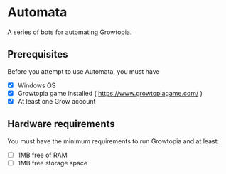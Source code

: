 # Automata
A series of bots for automating Growtopia.

## Prerequisites
Before you attempt to use Automata, you must have
- [x] Windows OS
- [x] Growtopia game installed ( https://www.growtopiagame.com/ )
- [x] At least one Grow account

## Hardware requirements
You must have the minimum requirements to run Growtopia and at least:
- [ ] 1MB free of RAM
- [ ] 1MB free storage space
